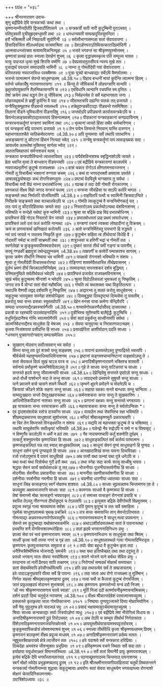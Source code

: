 +++
title = "०३८"

+++
श्रीनरनारायण उवाच-  
शृणु बद्रीप्रिये देवि यन्त्रकर्त्र्याः कथां तथा ।  
कृष्णानाम्नीनदीतीरे द्विजवाटीतिपत्तने ॥१ ॥
यन्त्रकर्त्री सती नारी कुटुम्बिनी पुराऽभवत् ।  
पतिपुत्रवती पुत्रीसुहृद्बन्धुमती तथा ॥२ ॥
धनधान्यवती सम्पत्प्रपूरितसुमन्दिरा ।  
हरौ भक्तिमती धर्मे निष्ठावती सुयोगिनी ॥३ ॥
सर्वसौभाग्यसम्पन्ना सतां सेवापरायणा ।  
हिंसादिवर्जिता शीलधर्माढ्या सत्यमाश्रिता ॥४ ॥
देवाऽर्हणपराऽतिथिसत्कारादिप्रमोदिनी ।  
आत्मसाधनसंरक्ता मायामायिकनिस्पृहा ॥५ ॥
भजते भगवन्तं सा श्रीकृष्णपुरुषोत्तमम् ।  
कृष्णायां प्रत्यहं प्रातः स्नात्वा देवार्हणं शुभम् ॥६ ॥
कृत्वा वृद्धान्नमस्कृत्य पतिं सम्पूज्य भावतः ।  
पत्युः पादजलं धृत्वा मुखे शिरसि वर्ष्मणि ॥७ ॥
देवप्रसादतुलसीपत्रं न्यस्य मुखे ततः ।  
पुत्राद्यर्थं पयःपानं सम्पादयति भामिनी ॥८ ॥
नाम्ना तु गोमतीदेवी गवां सेवापरायणा ।  
पतिस्तस्या नयराजाभिधः परमवैष्णवः ॥९ ॥
पुत्राः पुत्र्यो बान्धवाद्याः सर्वेऽपि वैष्णवोत्तमाः ।  
भजन्ते परमात्मानं सेवन्ते साधुमण्डलम् ॥4.38.१०॥
विहाय बन्धनीं मायां कुर्वन्ति त्वात्मना हितम् ।  
वर्तन्ते धर्मकार्येषु नारायणपरायणाः ॥११ ॥
किन्तु ते जीविकार्थं वै लोहयन्त्राणि यान्यपि ।  
इक्षुरसोपयुक्तानि तैलनिष्कासनानि च ॥१२॥
एवंविधानि त्वन्यानि रचयन्ति स्म वृत्तितः ।  
तेषां क्रयेण लब्धं यद्धनं तेन तु जीविकाम् ॥१३॥
निर्वहन्त्येव ते सर्वे महाभागवता जनाः ।  
लोहरसद्रवार्थं ते भ्राष्ट्रीं कुर्वन्ति वै यदा ॥१४॥
जीवास्तत्रापि दह्यन्ति पातकं तत् प्रजायते ।  
यन्त्रैरिक्षुसमूहाश्च पीड्यन्ते रसलब्धयै ॥१५॥
तत्रेक्षुदण्डकीटाद्याः पीड्यन्ते रसमिश्रिताः ।  
तिलानां पीडने भूमिफलीनां पीडनादिषु ॥१६॥
जन्तवोऽपि प्रपीड्यन्ते कार्पासयन्त्रकेऽपि च ।  
म्रियन्तेऽसङ्ख्यकीटाद्यास्तत्पापं हिंसनात्मकम् ॥१७॥
पीडकानां यन्त्रवाहकानां कणप्रदायिनाम् ।  
यन्त्ररचनाकर्तॄणां यन्त्राणां स्वामिनां तथा ॥१८॥
भृत्यानां जायते हिंसा तथैव कर्मचारिणाम् ।  
एवं यन्त्रकृतां बद्रि पापभागः प्रजायते ॥१ ९॥
तेन पापेन लिप्यन्ते निरयान् यान्ति दारुणान् ।  
महाभागवताश्चैते जातिकर्मपरायणाः ॥4.38.२०॥
अपि पुण्यमयाः सर्वे तथापि पापभागिनः ।  
असङ्ख्यानां तु कीटानां हिंसनं नित्यदा भवेत् ॥२१ ॥
यन्त्रेषु यन्त्रकर्तॄणां पापं त्वसङ्ख्यकं सदा ।  
आयात्येव ततस्तेषां मुक्तिस्तु सार्गला भवेत् ॥२९।  
आततायिमहापापं सर्वनाशकरं मतम् ।  
यन्त्रकारा यन्त्रपापैर्लिप्यन्ते त्वाततायिवत् ॥२३॥
पापैर्वंशविनाशश्च स्मृद्धिनाशोऽपि जायते ।  
प्रेता भवन्ति मृत्वा ते बान्धवान् पीडयन्त्यपि ॥२४॥
एवं बद्रीप्रिये यन्त्रकाराणां कालपर्यये ।  
नयराजप्रभृतीनां कुटुम्बे राजयक्ष्मकः ॥२५॥
वासं चकार रोगोऽयं क्षीणतामनयज्जनान् ।  
गोमती तु विचार्येत्थं भक्तानां रुग्णता कथम् ॥२६॥
कथं वा भगवद्भक्तौ क्षयवासः प्रवर्तते ।  
आबालवृद्धयोषाद्याः कथं रोगाभिसम्प्लुताः ॥२७॥
प्रष्टव्यं वेदविदुषे भाग्यज्ञाय तु सर्वथा ।  
विचार्येत्थं ययौ विप्रं नाम्ना प्रभातबोधिनम् ॥२८॥
पप्रच्छ तं तदा देवी गोमती रोगकारणम् ।  
प्रश्नकालं वीक्ष्य विप्रो जगाद यन्त्रजं फलम् ॥२९॥
यन्त्रजा जीवहिंसा या साऽपि कर्तरि भागतः ।  
सङ्क्रमते तथा निर्मातरि योजयितर्यपि ॥4.38.३ ०॥
वाहयितरि पत्यौ च स्वामिनी क्रिययाऽन्विते ।  
निरीक्षके सङ्क्रमते तथा सञ्चालकेऽपि च ॥३१॥
गोमति त्वत्कुटुम्बं वै यन्त्रनिर्माणकर्तृ यत् ।  
ततः पापं तु कीटादिहिंसायाः क्रमते सदा ॥३२॥
निस्तारोऽस्य प्रकर्तव्योऽन्यथा वंशविनाशनम् ।  
भविष्यति न सन्देहो यथेष्टं कुरु भामिनी ॥३३॥
श्रुत्वा सा बद्रिके प्राह विप्रं प्रभातबोधिनम् ।  
प्रायश्चित्तं देहि नोऽत्र निस्तारो येन जायते ॥३४॥
प्रभातबोधस्तां प्राह प्रथमं त्वघरोधनम् ।  
प्रायश्चित्तं ततो दत्तं फलं करोति नान्यथा ॥३५ ॥
यन्त्राणां रचनां त्यक्त्वा लोष्ठादीनां तु विक्रयम् ।  
क्रयं वा प्राणयात्रार्थं खनिखातं करोत्वपि ॥३६ ॥
अतो यन्त्रनिर्मितेस्तु पापभागो हि रुद्ध्यते ।  
नवं पापं जायते न जातस्य निष्कृतिं कुरु ॥३७॥
कुटुम्बेन सहिता त्व तीर्थयात्रां विधेहि वै ।  
गोदावरीं नर्मदां च तापीं साभ्रमतीं तथा ॥३८॥
शत्रुञ्जयां च हरिणीं भद्रां च गोमतीं ततः ।  
स्वर्णलेखां च कुङ्कुमवापीमश्वसरोवरम् ॥३९॥
पुष्करं सारसं तीर्थं यमीं गङ्गां च पावनीम् ।  
सरयूं गण्डकीं ब्रह्मपुत्रां तथेन्द्रद्युम्नकम् ॥4.38.४०॥
ताम्रपर्णीं च कावेरीं पम्पासरश्च सागरम् ।  
कृत्वा क्रमेण तीर्थानि निष्पापा भव भामिनी ॥४१॥
पापक्षयो रोगनाशो भविष्यति न संशयः ।  
श्रुत्वा तु गोमतीदेवी विचारमकरोत्तदा ॥४२॥
रोङ्गिणां शक्यमेवैतन्नास्ति तीर्थप्रवासनम् ।  
दुर्लभं भ्रमणं दीर्घं चिरकालाभिनिर्वहम् ॥४३॥
तस्मादन्यत् पापनाशकरं दर्शय बुद्धिमत् ।  
यस्मिन्ननुष्ठिते सर्वतीर्थफलं भवेदपि ॥४४॥
प्रायश्चित्तं प्रजायेत राजयक्ष्मविनाशनम् ।  
सुखं भवेत् कुटुम्बस्य श्रीनाशो न भवेदपि ॥४५॥
श्रुत्वा विप्रोऽतिसरलां भूयःफलां तु निष्कृतिम् ।  
जगाद तत्र वै योग्यां सतां सेवां महौषधिम् ॥४६॥
गोमति त्वं यथाशक्ता यथा विकृतितत्परा ।  
यथाऽसि वैष्णवी तद्वद् दर्शयामि तु निष्कृतिम् ॥४७॥
अद्यारभ्य तु सततं करोतु साधुसेवनम् ।  
सकुटुम्बा भावयुक्ता सस्नेहा संशयोज्झिता ॥४८॥
दिव्यबुद्ध्या दिव्यदृष्ट्या दिव्यसेवा तु यावतीम् ।  
प्रकरोतु यथा सन्तः प्रसन्नाः स्युस्तवोपरि ॥४९॥
देहेन मनसा वाचा कर्मणा चेन्द्रियैरपि ।  
सम्पदा धनरत्नाद्यैरन्नवस्त्रार्पणैरपि ॥4.38.५०॥
शय्यार्पणोपकरणैर्दासीवद् दासवत्तथा ।  
प्रकाशे वा रहश्चापि पादसंवाहनादिभिः ॥५१॥
पुत्रीभिश्च सुतैश्चापि बालैर्वृद्धैः कुटुम्बिभिः ।  
वधूभिर्गृहदानैश्च गोभिः स्वात्मार्पणैरपि ॥५२॥
सेवां सतां प्रकुर्वन्तु साध्वीनामपि सर्वथा ।  
आत्मनिवेदनाद्यैश्च साधुसेवा हि भेषजम् ॥५३ ॥
सेवया चानुवृत्त्या च निरावरणयाऽन्वहम् ।  
कृतया निःसंशयया प्रसीदन्ति हि साधवः ॥५४॥
प्रसादप्रेरिता आशीर्वादान् ददति साधवः ।  
*धनवान् पुत्रवानारोग्यवान् सम्पत्समेधितः ॥५५॥
* सुखवान् मोदवान् सर्वोत्सववान् भव सर्वदा ।  
विघ्ना यान्तु तव दूरं शत्रवो यन्तु सङ्क्षयम् ॥५६॥
पापानां प्रलयस्तेऽस्तु पुण्याद्रिस्ते भवत्वपि ।  
श्रीर्वर्चस्वॆ महापुण्यमाधिव्याधिविनाशनम् ॥५७॥
इष्टानां सङ्गमश्चाप्यनिष्टानां सङ्क्षयोऽस्तु ते ।  
सतां सेवाफलं दिव्यं सुखं चाऽत्र परत्र च ॥५८॥
अनादिश्रीकृष्णनारायणे भक्तिश्च शाश्वती ।  
सर्वनाथे प्रभौकृष्णे चात्मनिवेदिताऽस्तु ते ॥५९॥
गृहे ते साधवः सन्तु वाटिकायां च साधवः ।  
सन्तस्ते हृदये सन्तु जीवात्मन्यपि साधवः ॥4.38.६०॥
देहेन्द्रियेषु सन्तस्ते पृष्ठोऽग्रे सन्तु साधवः ।  
अधो वोर्ध्वे पार्श्वभागे सदा ते सन्तु साधवः ॥६१॥
जाग्रद्भावे प्रस्वपने सुषुप्तौ सन्तु साधवः ।  
याने प्रवासने वासे चासने शयने स्थितौ ॥६२॥
जृम्भणे क्षुवने प्रमोदने च मोदनेऽपि च ।  
क्रियायां क्रीडने शोके सहगाः सन्तु साधवः ॥६३॥
सहाया रक्षकाः सन्तो बान्धवाः सन्तु चान्विताः ।  
याम्यदुःखहराः सन्तो दैवदुःखहरास्तथा ॥६४॥
कर्मनाशकराः सन्तः सन्तु ते सुखकारिणः ।  
आधिभौतिकपीडानां नाशकाः सन्तु साधवः ॥६५॥
प्राणानां रक्षकाः सन्तु सन्तस्ते भगवत्पराः ।  
इह यात्राकराः सन्तः परयात्राकरा अपि ॥६६॥
महायात्राकराः सन्तः सन्तु ते सर्वतोऽन्विताः *।  
* एवं द्वादशसंश्लोकं स्तोत्रं दास्यन्ति साधवः ॥६७॥
यत्पाठेन तथा सेवाभिश्च रक्षा भविष्यति ।  
शीघ्रमद्यसमारम्य साधुशालां सुशोभनाम् ॥६८॥
मन्दिरं श्रीबालकृष्णमूर्तेः प्रकारयत्वपि ।  
मा चिरं तेन विघ्नास्ते विनङ्क्ष्यन्ति न संशयः ॥६९॥
यद्यपि त्वं महाभक्ता कुटुम्बं ते च भक्तिमत् ।  
तथापि साघुसेवाभिः सर्वोत्कृष्टं भविष्यति ॥4.38.७०॥
यन्नेन्द्रो नैव रुद्रोऽपि न यमो न च विश्वसृट् ।  
न विष्णुर्नैव कालोऽपि न धर्मो न व्रतं तपः ॥७१ ॥
नैव नारायणश्चापि कर्तुं शक्नोति दुर्वहम् ।  
तत्कर्तुं शक्नुवन्त्येव कृष्णाधिका हि साधवः ॥७२॥
साधुसङ्कल्पितं सर्वं कर्तव्यं परमात्मनः ।  
कृष्णसङ्कल्पितं यन्न तत् स्यात् साधुप्रकल्पितम् ॥७३॥
साधूनां सेवनं पुण्यं साधुसङ्गो हि पुण्यदः ।  
साधूनां दर्शनं पुण्यं पुण्याद्रयो हि साधवः ॥७४॥
आनखादाशिखं सन्तः पावना दिव्यविग्रहाः ।  
रजो रजोऽणुमात्रं वै पावनं साधुविग्रहे ॥७५॥
अथ पत्यौ यथा पत्न्यां यथा पुत्रे धनेऽपि च ।  
यथा वध्वां यथा पित्रोर्यथा गुरौ हरौ यथा ॥७६॥
तथा स्नेहः सदा कार्यः सत्सु साध्वीषु भावतः ।  
श्रद्धया सेवनं कार्यं सर्वार्थसाधकं तु तत्॥७७॥
भोजनीयाः पूजनीयास्तर्पणीया हि साधवः ।  
मोदनीयाः सेवनीयाः प्रसादनीयाः साधवः ॥७८॥
माननीया रक्षणीयास्तोषणीया हि साधवः ।  
दर्शनीयाः स्पर्शनीया नमनीया हि साधवः ॥७९॥
चयनीया धारणीया ध्यातव्याः साधवः सदा ।  
साधूनां त्विह सत्सङ्गात् स्वर्गं मोक्षश्च शाश्वतः ॥4.38.८०॥
साधवः सुप्रसन्नाश्च चिन्तामणय एव ते ।  
कल्पद्रुमा अक्षयभाजनानि साधवः सदा ॥८१॥
कामगावः साधवो वै कृष्णरूपा हि साधवः ।  
तेषां समागमो मोक्षः सत्सङ्गो भवपारकृत् ॥८२॥
तं समाचर यत्सङ्गं रोगनाशं प्रयाहि च ।  
स्वस्ति तेऽस्तु नीरुग्णत्वं दीर्घायुष्ट्वं च तेऽस्त्वपि ॥८३॥
इत्युक्ता बद्रिके देवीगोमती विप्रमुत्तमम् ।  
प्रपूज्य स्वगृहं गत्वा श्रावयामास सर्वशः ॥८४॥
पतिं पुमान् कुटुम्बं च ततः सर्वे समाहिताः ।  
गृहमेकं साधुशालात्मकं पृथक् प्रचक्रिरे ॥८५॥
तत्र सन्तः समायान्ति तान् सेवन्तेऽतिभावतः ।  
गोमत्याद्या अन्नवस्त्रधनार्पणोपवस्तुभिः ॥८६॥
नारायणस्वरूपान् वै साधून् मत्वा प्रपावनान् ।  
सेवन्ते स्म कुटुम्बाद्या यथोक्तभावकर्मभिः ॥८७॥
अथाऽऽशीर्वादमालब्ध्वा सतां ते पावनास्तथा ।  
प्रभवन्ति शनै रोगविनाशारम्भरोहिताः ॥८८॥
सतां हृदये भगवाननादिनिधनः प्रभुः ।  
ज्ञात्वा सेवां परं भावं कृष्णनारायणः स्वयम् ॥८९॥
कृष्णायनाभिधानः स साधुर्भूत्वा तथा श्रियम् ।  
साध्वीं कृत्वा ययौ तस्या नगरं च गृहं ततः ॥4.38.९०॥
साधुशालास्थले गत्वा गोमत्यादिभिरादृतः ।  
कृष्णायनः कृतपूजास्वागतः समुवास ह ॥९ १॥
तयोः सेवा बहुधा वै कुटुम्बेन कृता तदा ।  
धनैश्चित्रैर्वर्ष्मभिश्च भोजनाद्यैः समर्चनैः ॥९२॥
यथा यथा हरिश्चैच्छत् तथा तथा ददुस्तु ते ।  
प्रसन्नो भगवान् जातः सेवया नरयोषिताम् ॥९३॥
शयने भोजने याने सर्वथा सेवितः प्रभुः ।  
वरदानाय तां नारीं प्रैरयत् सापि तत्क्षणम् ॥९४॥
निरोगार्थं सम्पदर्थं मोक्षार्थं समयाचत ।  
सतां सेवार्थमेवापि हरेर्योगार्थमित्यपि ॥९५॥
हरिः प्राह तथास्त्वेवं सर्वं ते सम्प्रजायताम् ।  
हरेः पादाऽङ्गुष्ठवारि पीत्वा सर्वे हि पावनाः ॥९६॥
तदा जाता अथ रोगो राजयक्ष्मा तु मूर्तिमान् ।  
निर्गतः सहसा श्रीमद्बालकृष्णाज्ञया द्रुतम् ॥९७॥
नत्वा ययौ स कैलासं कुटुम्बं रोगवर्जितम् ।  
जातं प्रफुल्लहृदयं मोदाननं शुभाश्रयम् ॥९८॥
अथ कृष्णायनः कृष्णस्तेभ्यो मन्त्रं ददौ निजम् ।  
'ओं नमः श्रीकृष्णनारायणाय पतये स्वाहा' ॥९९॥
मूर्तिं निजां ददौ कार्ष्णायनीकृष्णायनात्मिकाम्।  
दर्शनं प्रददौ दिव्यं चतुर्भुजं नरायणम् ॥4.38.१००॥
वीक्ष्य श्रीकान्तदेवेशं परमात्मानमच्युतम् ।  
प्रसन्नास्ते कृतकृत्या जाता गोमतिकाजनाः ॥१०१ ॥
निष्पापाः पुण्यपुञ्जास्ते दिव्या मोक्षाभियोगिनः ।  
सर्वे नेमुः पुपूजुश्च हरेः पादजलं पपुः ॥१ ०२॥
प्रसादं भक्षयामासुरर्चयामासुरच्युतम् ।  
श्रियाः साध्व्यः कन्यकाद्याः सर्वाः स्त्रियोऽर्हणां व्यधुः ॥१०३॥
एवं बद्रीप्रिये तेषां नीरोगित्वं विधाय सः ।  
अनादिश्रीकृष्णनारायणो द्रुतं तिरोऽभवत् ॥१ ०४॥
अथ तेऽपि च सम्भूय तीर्थार्थं निर्गतास्ततः ।  
विंशेऽनादिकृष्णनारायणजयन्तिकोत्सवे ॥१ ०५॥
आययुस्तीर्थयात्रायामश्वपट्टसरोवरम् ।  
कुङ्कुमवापिकाक्षेत्रं लोमशस्याश्रयं शुभम् ॥१ ०६॥
स्नात्वा तीर्थविधिं कृत्वा श्रीकृष्णवल्लभम् प्रियम् ।  
कृष्णायनं बालकृष्णं वीक्ष्य प्रपूज्य माधवम् ॥१ ०७॥
अनादिश्रीकृष्णनारायणं प्रसेव्य भावतः ।  
न्यूषुस्तत्रैवाक्षराख्ये क्षेत्रे त्वाजीवनं ततः ॥१०८॥
हरेः पदाश्रये सर्वे यन्त्रकारा हरिप्रियाः ।  
दिव्यदेहा अभवंश्च जीवन्मुक्ताः प्रभुप्रियाः ॥१ ०९॥
हरिकृष्णस्य वचने स्थिताः सर्वे सदा ततः ।  
हर्याज्ञया ययुर्धामाऽक्षरं विमानसंस्थिताः ॥4.38.११ ०॥
सर्वे सतां विमानैर्वै प्रापुः कृष्णपरास्पदम् ।  
इत्येवं बद्रिके देवि भगवाँस्तानतारयत् ॥११ १॥
पठनाच्छ्रवणादस्य चिन्तनात् पापनाशनम् ।  
स्वर्गं मोक्षो भवेदेव प्रभुकृष्णबलाद् द्रुतम् ॥१ १२॥
इति श्रीलक्ष्मीनारायणीयसंहितायां चतुर्थे तिष्यसन्ताने यन्त्रकर्त्र्या गोमतीनाम्न्या शूद्रायाः सकुटुम्बायाः क्षयरोगः सतां सेवया साधुरूपेण भगवत्प्राप्त्या रोगनाशो मोक्षणं चेत्यादिनिरूपणनामा-  
ऽष्टत्रिंशोऽध्यायः ॥३८ ॥
    
